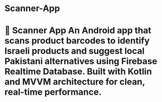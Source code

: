 # Scanner-App
# 📱 Scanner App  An Android app that scans product barcodes to identify Israeli products and suggest local Pakistani alternatives using Firebase Realtime Database. Built with Kotlin and MVVM architecture for clean, real-time performance.
